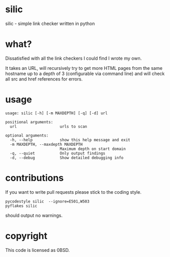 # silic
silic - simple link checker written in python

# what?

Dissatisfied with all the link checkers I could find I wrote my own.

It takes an URL, will recursively try to get more HTML pages from the same hostname
up to a depth of 3 (configurable via command line) and will check all src and href
references for errors.

# usage

```
usage: silic [-h] [-m MAXDEPTH] [-q] [-d] url

positional arguments:
  url                   urls to scan

optional arguments:
  -h, --help            show this help message and exit
  -m MAXDEPTH, --maxdepth MAXDEPTH
                        Maximum depth on start domain
  -q, --quiet           Only output findings
  -d, --debug           Show detailed debugging info

```

# contributions

If you want to write pull requests please stick to the coding style.

```
pycodestyle silic  --ignore=E501,W503
pyflakes silic
```

should output no warnings.

# copyright

This code is licensed as 0BSD.
